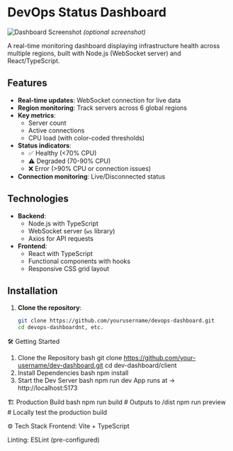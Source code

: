 # DevOps Status Dashboard

![Dashboard Screenshot](./screenshot.png) *(optional screenshot)*

A real-time monitoring dashboard displaying infrastructure health across multiple regions, built with Node.js (WebSocket server) and React/TypeScript.

## Features

- **Real-time updates**: WebSocket connection for live data
- **Region monitoring**: Track servers across 6 global regions
- **Key metrics**:
  - Server count
  - Active connections
  - CPU load (with color-coded thresholds)
- **Status indicators**:
  - ✅ Healthy (<70% CPU)
  - ⚠️ Degraded (70-90% CPU)
  - ❌ Error (>90% CPU or connection issues)
- **Connection monitoring**: Live/Disconnected status

## Technologies

- **Backend**:
  - Node.js with TypeScript
  - WebSocket server (`ws` library)
  - Axios for API requests
- **Frontend**:
  - React with TypeScript
  - Functional components with hooks
  - Responsive CSS grid layout
## Installation

1. **Clone the repository**:
   ```bash
   git clone https://github.com/yourusername/devops-dashboard.git
   cd devops-dashboardnt, etc.

🛠️ Getting Started
1. Clone the Repository
bash
git clone https://github.com/your-username/dev-dashboard.git
cd dev-dashboard/client
2. Install Dependencies
bash
npm install
3. Start the Dev Server
bash
npm run dev
App runs at → http://localhost:5173

🏗️ Production Build
bash
npm run build        # Outputs to /dist
npm run preview      # Locally test the production build

⚙️ Tech Stack
Frontend: Vite + TypeScript

Linting: ESLint (pre-configured)
